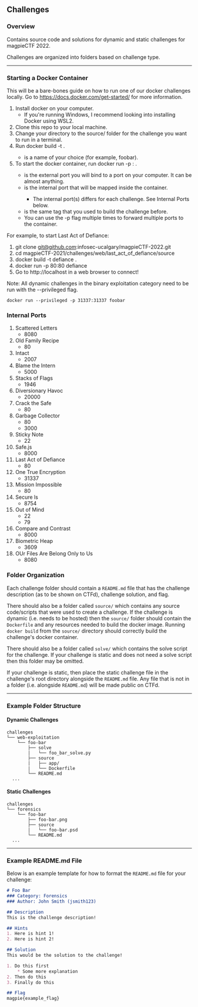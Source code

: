 ## Challenges

### Overview
Contains source code and solutions for dynamic and static challenges for magpieCTF 2022. 

Challenges are organized into folders based on challenge type.

***

### Starting a Docker Container
This will be a bare-bones guide on how to run one of our docker challenges locally. Go to https://docs.docker.com/get-started/ for more information.

1. Install docker on your computer.
    * If you're running Windows, I recommend looking into installing Docker using WSL2.
2. Clone this repo to your local machine.
3. Change your directory to the source/ folder for the challenge you want to run in a terminal.
4. Run docker build -t <tag> .
    * <tag> is a name of your choice (for example, foobar).
5. To start the docker container, run docker run -p <external port>:<internal port> <tag>.
    * <external port> is the external port you will bind to a port on your computer. It can be almost anything.
    * <internal port> is the internal port that will be mapped inside the container.
        * The internal port(s) differs for each challenge. See Internal Ports below.
    * <tag> is the same tag that you used to build the challenge before.
    * You can use the -p flag multiple times to forward multiple ports to the container.
    
For example, to start Last Act of Defiance:

1. git clone git@github.com:infosec-ucalgary/magpieCTF-2022.git
2. cd magpieCTF-2021/challenges/web/last_act_of_defiance/source
3. docker build -t defiance .
4. docker run -p 80:80 defiance
5. Go to http://localhost in a web browser to connect!
    
Note: All dynamic challenges in the binary exploitation category need to be run with the --privileged flag.
   
    docker run --privileged -p 31337:31337 foobar
    
### Internal Ports
1. Scattered Letters
    * 8080  
2. Old Family Recipe
    * 80
3. Intact
    * 2007
4. Blame the Intern
    * 5000
5. Stacks of Flags
    * 1946
6. Diversionary Havoc
    * 20000
7. Crack the Safe
    * 80
8. Garbage Collector
    * 80
    * 3000
9. Sticky Note
    * 22
10. Safe.js
    * 8000
11. Last Act of Defiance
    * 80
12. One True Encryption
    * 31337
13. Mission Impossible
    * 80
14. Secure ls
    * 8754
15. Out of Mind
    * 22
    * 79
16. Compare and Contrast
    * 8000
17. Biometric Heap
    * 3609
18. OUr Files Are Belong Only to Us
    * 8080

### Folder Organization
Each challenge folder should contain a `README.md` file that has the challenge description (as to be shown on CTFd), challenge solution, and flag.

There should also be a folder called `source/` which contains any source code/scripts that were used to create a challenge. If the challenge is dynamic (i.e. needs to be hosted) then the `source/` folder should contain the `Dockerfile` and any resources needed to build the docker image. Running `docker build` from the `source/` directory should correctly build the challenge's docker container.

There should also be a folder called `solve/` which contains the solve script for the challenge. If your challenge is static and does not need a solve script then this folder may be omitted.

If your challenge is static, then place the static challenge file in the challenge's root directory alongside the `README.md` file. Any file that is not in a folder (i.e. alongside `README.md`) will be made public on CTFd.

***
### Example Folder Structure
#### Dynamic Challenges
```
challenges
└── web-exploitation
    └── foo-bar
        ├── solve
        |   └── foo_bar_solve.py
        ├── source
        |   ├── app/
        |   └── Dockerfile
        └── README.md
  ...
```

#### Static Challenges
```
challenges
└── forensics
    └── foo-bar
        ├── foo-bar.png
        ├── source
        |   └── foo-bar.psd
        └── README.md
  ...
```

***
### Example README.md File
Below is an example template for how to format the `README.md` file for your challenge:

```markdown
# Foo Bar
### Category: Forensics
### Author: John Smith (jsmith123)

## Description
This is the challenge description!

## Hints
1. Here is hint 1!
2. Here is hint 2!

## Solution
This would be the solution to the challenge!

1. Do this first
    * Some more explanation
2. Then do this
3. Finally do this  

## Flag
magpie{example_flag}
```
